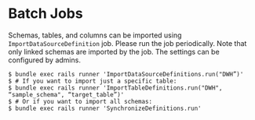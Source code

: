 # Batch Jobs

Schemas, tables, and columns can be imported using `ImportDataSourceDefinition` job. Please run the job periodically.
Note that only linked schemas are imported by the job. The settings can be configured by admins.

```console
$ bundle exec rails runner 'ImportDataSourceDefinitions.run("DWH”)'
$ # If you want to import just a specific table:
$ bundle exec rails runner 'ImportTableDefinitions.run("DWH", “sample_schema", “target_table”)'
$ # Or if you want to import all schemas:
$ bundle exec rails runner 'SynchronizeDefinitions.run'
```
